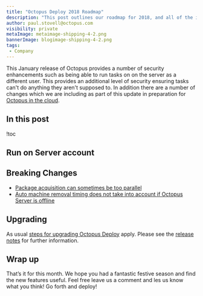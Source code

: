 ```yaml
---
title: "Octopus Deploy 2018 Roadmap"
description: "This post outlines our roadmap for 2018, and all of the improvements we're planning to make to Octopus over the next year."
author: paul.stovell@octopus.com
visibility: private
metaImage: metaimage-shipping-4-2.png
bannerImage: blogimage-shipping-4-2.png
tags:
 - Company
---
```


This January release of Octopus provides a number of security enhancements such as being able to run tasks on on the server as a different user. This provides
an additional level of security ensuring tasks can't do anything they aren't supposed to. In addition there are a number of changes which we
are including as part of this update in preparation for [Octopus in the cloud](https://octopus.com/cloud/register-interest).

## In this post
!toc

## Run on Server account


## Breaking Changes

* [Package acquisition can sometimes be too parallel](https://github.com/OctopusDeploy/Issues/issues/3974)
* [Auto machine removal timing does not take into account if Octopus Server is offline](https://github.com/OctopusDeploy/Issues/issues/3924)

## Upgrading

As usual [steps for upgrading Octopus Deploy](https://octopus.com/docs/administration/upgrading) apply. Please see the [release notes](https://octopus.com/downloads/compare?to=4.2.0) for further information.

## Wrap up

That’s it for this month. We hope you had a fantastic festive season and find the new features useful. Feel free leave us a comment and les us know what you think! Go forth and deploy!